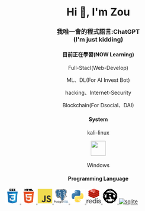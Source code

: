 <h1 align="center">Hi 👋, I'm Zou</h1>
<h3 align="center">我唯一會的程式語言:ChatGPT<br>(I'm just kidding)</h3>
<h4 align="center">目前正在學習(NOW Learning)</h4>
<div align="center">
  <p>Full-Stacl(Web-Develop)</p>
  <p>ML、DL(For AI Invest Bot)</p>
  <p>hacking、Internet-Security</p>
  <p>Blockchain(For Dsocial、DAI)</p>
</div>

<h4 align="center">System</h4>
<div align="center">
  <p>kali-linux</p>
  <img width="40px" height="40px" src="https://toppng.com/uploads/preview/kali-linux-logo-11562915225uyursxhbp6.png">
  <p>Windows</p>
</div>
<h4 align="center">Programming Language</h4>
<div align="center">
<p align="left"> <a href="https://www.w3schools.com/css/" target="_blank" rel="noreferrer"> <img src="https://raw.githubusercontent.com/devicons/devicon/master/icons/css3/css3-original-wordmark.svg" alt="css3" width="40" height="40"/> </a> <a href="https://www.w3.org/html/" target="_blank" rel="noreferrer"> <img src="https://raw.githubusercontent.com/devicons/devicon/master/icons/html5/html5-original-wordmark.svg" alt="html5" width="40" height="40"/> </a> <a href="https://developer.mozilla.org/en-US/docs/Web/JavaScript" target="_blank" rel="noreferrer"> <img src="https://raw.githubusercontent.com/devicons/devicon/master/icons/javascript/javascript-original.svg" alt="javascript" width="40" height="40"/> </a> <a href="https://www.postgresql.org" target="_blank" rel="noreferrer"> <img src="https://raw.githubusercontent.com/devicons/devicon/master/icons/postgresql/postgresql-original-wordmark.svg" alt="postgresql" width="40" height="40"/> </a> <a href="https://www.python.org" target="_blank" rel="noreferrer"> <img src="https://raw.githubusercontent.com/devicons/devicon/master/icons/python/python-original.svg" alt="python" width="40" height="40"/> </a> <a href="https://redis.io" target="_blank" rel="noreferrer"> <img src="https://raw.githubusercontent.com/devicons/devicon/master/icons/redis/redis-original-wordmark.svg" alt="redis" width="40" height="40"/> </a> <a href="https://rust-lang.org/logos/rust-logo-512x512.png" target="_blank" rel="noreferrer"> <img src="https://raw.githubusercontent.com/devicons/devicon/master/icons/rust/rust-plain.svg" alt="rust" width="40" height="40"/> </a> <a href="https://www.sqlite.org/" target="_blank" rel="noreferrer"> <img src="https://www.vectorlogo.zone/logos/sqlite/sqlite-icon.svg" alt="sqlite" width="40" height="40"/> </a> </p>
</div>
